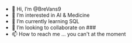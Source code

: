 - 👋 Hi, I’m @BreVans9
- 👀 I’m interested in AI & Medicine
- 🌱 I’m currently learning SQL
- 💞️ I’m looking to collaborate on ###
- 📫 How to reach me ... you can't at the moment

<!---
BreVans9/BreVans9 is a ✨ special ✨ repository because its `README.md` (this file) appears on your GitHub profile.
You can click the Preview link to take a look at your changes.
--->
